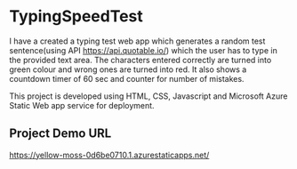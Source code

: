 # TypingSpeedTest
I have a created a typing test web app which generates a random test sentence(using API https://api.quotable.io/) which the user has to type in the provided text area. The characters entered correctly are turned into green colour and wrong ones are turned into red. It also shows a countdown timer of 60 sec and counter for number of mistakes.

This project is developed using HTML, CSS, Javascript and Microsoft Azure Static Web app service for deployment.

## Project Demo URL ##
https://yellow-moss-0d6be0710.1.azurestaticapps.net/


